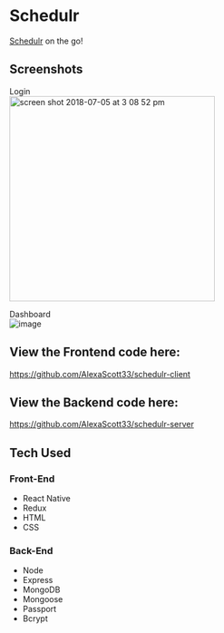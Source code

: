 # Schedulr

[Schedulr](https://schedulr.netlify.com/) on the go!

## Screenshots

Login <br />
<img width="362" alt="screen shot 2018-07-05 at 3 08 52 pm" src="https://user-images.githubusercontent.com/35544816/42350499-b5016dc0-8065-11e8-87c4-d0f99eecc30f.png">

Dashboard <br />
![image](https://user-images.githubusercontent.com/35544816/42350619-26e6357e-8066-11e8-885e-a39ae7a2e6f1.png)



## View the Frontend code here:
https://github.com/AlexaScott33/schedulr-client

## View the Backend code here:
https://github.com/AlexaScott33/schedulr-server


## Tech Used

### Front-End
* React Native
* Redux
* HTML
* CSS

### Back-End
* Node
* Express
* MongoDB
* Mongoose
* Passport
* Bcrypt




